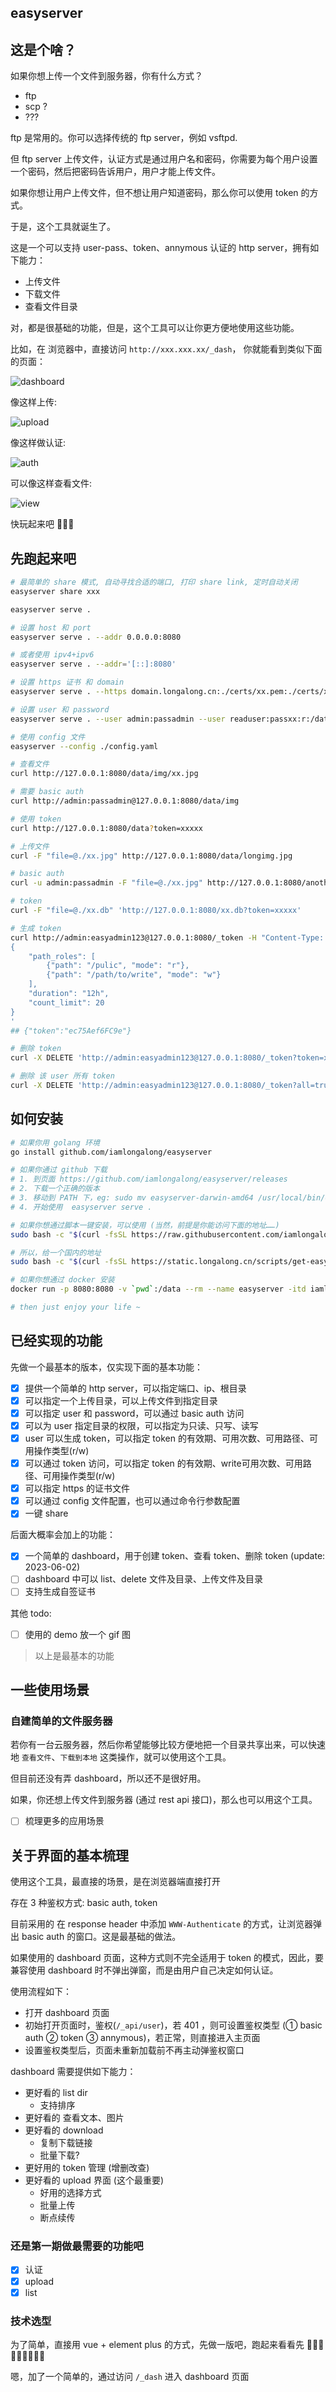 ## easyserver

## 这是个啥？

如果你想上传一个文件到服务器，你有什么方式？

- ftp
- scp ?
- ???

ftp 是常用的。你可以选择传统的 ftp server，例如 vsftpd.

但 ftp server 上传文件，认证方式是通过用户名和密码，你需要为每个用户设置一个密码，然后把密码告诉用户，用户才能上传文件。

如果你想让用户上传文件，但不想让用户知道密码，那么你可以使用 token 的方式。

于是，这个工具就诞生了。

这是一个可以支持 user-pass、token、annymous 认证的 http server，拥有如下能力：

- 上传文件
- 下载文件
- 查看文件目录

对，都是很基础的功能，但是，这个工具可以让你更方便地使用这些功能。

比如，在 浏览器中，直接访问 `http://xxx.xxx.xx/_dash`， 你就能看到类似下面的页面：

![dashboard](./doc/dash_info1.jpeg)

像这样上传:

![upload](./doc/dash_info2.png)

像这样做认证:

![auth](./doc/dash_info3.png)

可以像这样查看文件:

![view](./doc/dash_info4.png)

快玩起来吧 🍻🍻🍻

## 先跑起来吧

```bash
# 最简单的 share 模式, 自动寻找合适的端口, 打印 share link, 定时自动关闭
easyserver share xxx
```

```bash
easyserver serve .
```

```bash
# 设置 host 和 port
easyserver serve . --addr 0.0.0.0:8080

# 或者使用 ipv4+ipv6
easyserver serve . --addr='[::]:8080'
```

```bash
# 设置 https 证书 和 domain
easyserver serve . --https domain.longalong.cn:./certs/xx.pem:./certs/xx.key
```

```bash
# 设置 user 和 password
easyserver serve . --user admin:passadmin --user readuser:passxx:r:/data/img
```

```bash
# 使用 config 文件
easyserver --config ./config.yaml
```

```bash
# 查看文件 
curl http://127.0.0.1:8080/data/img/xx.jpg

# 需要 basic auth
curl http://admin:passadmin@127.0.0.1:8080/data/img

# 使用 token
curl http://127.0.0.1:8080/data?token=xxxxx
```

```bash
# 上传文件
curl -F "file=@./xx.jpg" http://127.0.0.1:8080/data/longimg.jpg

# basic auth
curl -u admin:passadmin -F "file=@./xx.jpg" http://127.0.0.1:8080/another/longxxx.jpg

# token
curl -F "file=@./xx.db" 'http://127.0.0.1:8080/xx.db?token=xxxxx'
```

```bash
# 生成 token
curl http://admin:easyadmin123@127.0.0.1:8080/_token -H "Content-Type: application/json" -d  '
{
    "path_roles": [
        {"path": "/pulic", "mode": "r"},
        {"path": "/path/to/write", "mode": "w"}
    ],
    "duration": "12h",
    "count_limit": 20
}
'
## {"token":"ec75Aef6FC9e"}

# 删除 token
curl -X DELETE 'http://admin:easyadmin123@127.0.0.1:8080/_token?token=xxxxxx'

# 删除 该 user 所有 token
curl -X DELETE 'http://admin:easyadmin123@127.0.0.1:8080/_token?all=true'
```

## 如何安装

```bash
# 如果你用 golang 环境
go install github.com/iamlongalong/easyserver

# 如果你通过 github 下载
# 1. 到页面 https://github.com/iamlongalong/easyserver/releases
# 2. 下载一个正确的版本
# 3. 移动到 PATH 下，eg: sudo mv easyserver-darwin-amd64 /usr/local/bin/easyserver
# 4. 开始使用  easyserver serve .

# 如果你想通过脚本一键安装，可以使用 (当然，前提是你能访问下面的地址……)
sudo bash -c "$(curl -fsSL https://raw.githubusercontent.com/iamlongalong/easyserver/master/get-easyserver.sh)"

# 所以，给一个国内的地址
sudo bash -c "$(curl -fsSL https://static.longalong.cn/scripts/get-easyserver.sh)"

# 如果你想通过 docker 安装
docker run -p 8080:8080 -v `pwd`:/data --rm --name easyserver -itd iamlongalong/easyserver easyserver serve /data

# then just enjoy your life ~

```


## 已经实现的功能

先做一个最基本的版本，仅实现下面的基本功能：

- [x] 提供一个简单的 http server，可以指定端口、ip、根目录
- [x] 可以指定一个上传目录，可以上传文件到指定目录
- [x] 可以指定 user 和 password，可以通过 basic auth 访问
- [x] 可以为 user 指定目录的权限，可以指定为只读、只写、读写
- [x] user 可以生成 token，可以指定 token 的有效期、可用次数、可用路径、可用操作类型(r/w)
- [x] 可以通过 token 访问，可以指定 token 的有效期、write可用次数、可用路径、可用操作类型(r/w)
- [x] 可以指定 https 的证书文件
- [x] 可以通过 config 文件配置，也可以通过命令行参数配置
- [x] 一键 share

后面大概率会加上的功能：

- [x] 一个简单的 dashboard，用于创建 token、查看 token、删除 token (update: 2023-06-02)
- [ ] dashboard 中可以 list、delete 文件及目录、上传文件及目录
- [ ] 支持生成自签证书

其他 todo:

- [ ] 使用的 demo 放一个 gif 图

> 以上是最基本的功能


## 一些使用场景

### 自建简单的文件服务器

若你有一台云服务器，然后你希望能够比较方便地把一个目录共享出来，可以快速地 `查看文件`、`下载到本地` 这类操作，就可以使用这个工具。

但目前还没有弄 dashboard，所以还不是很好用。

如果，你还想上传文件到服务器 (通过 rest api 接口)，那么也可以用这个工具。

- [ ] 梳理更多的应用场景


## 关于界面的基本梳理

使用这个工具，最直接的场景，是在浏览器端直接打开

存在 3 种鉴权方式: basic auth, token

目前采用的 在 response header 中添加 `WWW-Authenticate` 的方式，让浏览器弹出 basic auth 的窗口。这是最基础的做法。

如果使用的 dashboard 页面，这种方式则不完全适用于 token 的模式，因此，要兼容使用 dashboard 时不弹出弹窗，而是由用户自己决定如何认证。

使用流程如下：
- 打开 dashboard 页面
- 初始打开页面时，鉴权(`/_api/user`)，若 401 ，则可设置鉴权类型 (① basic auth ② token ③ annymous)，若正常，则直接进入主页面
- 设置鉴权类型后，页面未重新加载前不再主动弹鉴权窗口

dashboard 需要提供如下能力：
- 更好看的 list dir
  - 支持排序
- 更好看的 查看文本、图片
- 更好看的 download
  - 复制下载链接
  - 批量下载?
- 更好用的 token 管理 (增删改查)
- 更好看的 upload 界面 (这个最重要)
  - 好用的选择方式
  - 批量上传
  - 断点续传

### 还是第一期做最需要的功能吧

- [x] 认证
- [x] upload
- [x] list

### 技术选型

为了简单，直接用 vue + element plus 的方式，先做一版吧，跑起来看看先 🏃🏻‍♀️🏃🏻‍♀️🏃🏻‍♀️

嗯，加了一个简单的，通过访问 `/_dash` 进入 dashboard 页面

